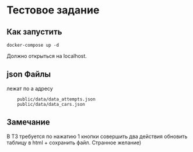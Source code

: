 # Тестовое задание

## Как запустить

```
docker-compose up -d

```
Должно открыться на localhost.

## json Файлы

лежат по а адресу

```
    public/data/data_attempts.json
    public/data/data_cars.json
```

## Замечание

В ТЗ требуется по нажатию 1 кнопки совершить два действия
обновить таблицу в html + сохранить файл. Странное желание)
